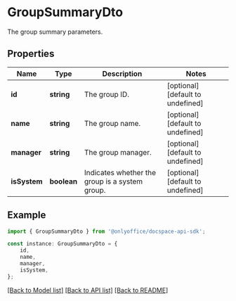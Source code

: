 # GroupSummaryDto

The group summary parameters.

## Properties

Name | Type | Description | Notes
------------ | ------------- | ------------- | -------------
**id** | **string** | The group ID. | [optional] [default to undefined]
**name** | **string** | The group name. | [optional] [default to undefined]
**manager** | **string** | The group manager. | [optional] [default to undefined]
**isSystem** | **boolean** | Indicates whether the group is a system group. | [optional] [default to undefined]

## Example

```typescript
import { GroupSummaryDto } from '@onlyoffice/docspace-api-sdk';

const instance: GroupSummaryDto = {
    id,
    name,
    manager,
    isSystem,
};
```

[[Back to Model list]](../README.md#documentation-for-models) [[Back to API list]](../README.md#documentation-for-api-endpoints) [[Back to README]](../README.md)
